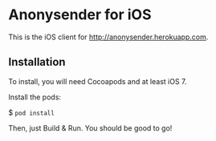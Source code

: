Anonysender for iOS
===

This is the iOS client for http://anonysender.herokuapp.com.

## Installation

To install, you will need Cocoapods and at least iOS 7.

Install the pods:

$ `pod install`

Then, just Build & Run. You should be good to go!



